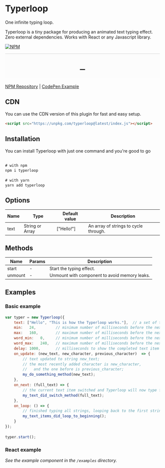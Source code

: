 # Typerloop

>

One infinite typing loop.

Typerloop is a tiny package for producing an animated text typing effect.  Zero external dependencies.  Works with React or any Javascript library.

[![NPM](https://img.shields.io/npm/v/typerloop.svg)](https://www.npmjs.com/package/typerloop)

<img src="https://raw.githubusercontent.com/jonnycolby/typerloop/main/demo-02.gif" />



[NPM Repository](https://npmjs.org/typerloop) | [CodePen Example](https://codepen.io/jonnycolby/pen/yLpBWeX)

## CDN

You can use the CDN version of this plugin for fast and easy setup.

```html
<script src="https://unpkg.com/typerloop@latest/index.js"></script>
```

## Installation
You can install Typerloop with just one command and you're good to go
```shell

# with npm
npm i typerloop

# with yarn
yarn add typerloop

```

## Options

| Name      | Type            | Default value | Description                                         |
| ---       | ---             | ---           | ---                                                 |
| text      | String or Array | ["Hello!"]    | An array of strings to cycle through.               |

## Methods

| Name      | Params          | Description                                                         |
| ---       | ---             | ---                                                                 |
| start     | -               | Start the typing effect.                                            |
| unmount   | -               | Unmount with component to avoid memory leaks.                       |


## Examples

### Basic example

```js
var typer = new Typerloop({
    text: ["Hello", "This is how the Typerloop works."],  // a set of text items to be typed sequentially;
    min:   24,         // minimum number of milliseconds before the next character is typed;
    max:   160,        // maximum number of milliseconds before the next character is typed;
    word_min:   0,     // minimum number of milliseconds before the next word is typed, in addition to character delay;
    word_max:   240,   // maximum number of milliseconds before the next word is typed, in addition to character delay;
    delay: 1000,       // milliseconds to show the completed text item before switching to the next;
    on_update: (new_text, new_character, previous_character)  => {
        // text updated to string new_text;
        // the most recently added character is new_character,
        //   and the one before is previous_character;
        my_do_something_method(new_text);
    },
    on_next: (full_text) => {
        // the current text item switched and Typerloop will now type full_text;
        my_text_did_switch_method(full_text);
    },
    on_loop: () => {
        // finished typing all strings, looping back to the first string;
        my_text_items_did_loop_to_beginning();
    }
});

typer.start();
```

### React example

*See the example component in the `/examples` directory.*
